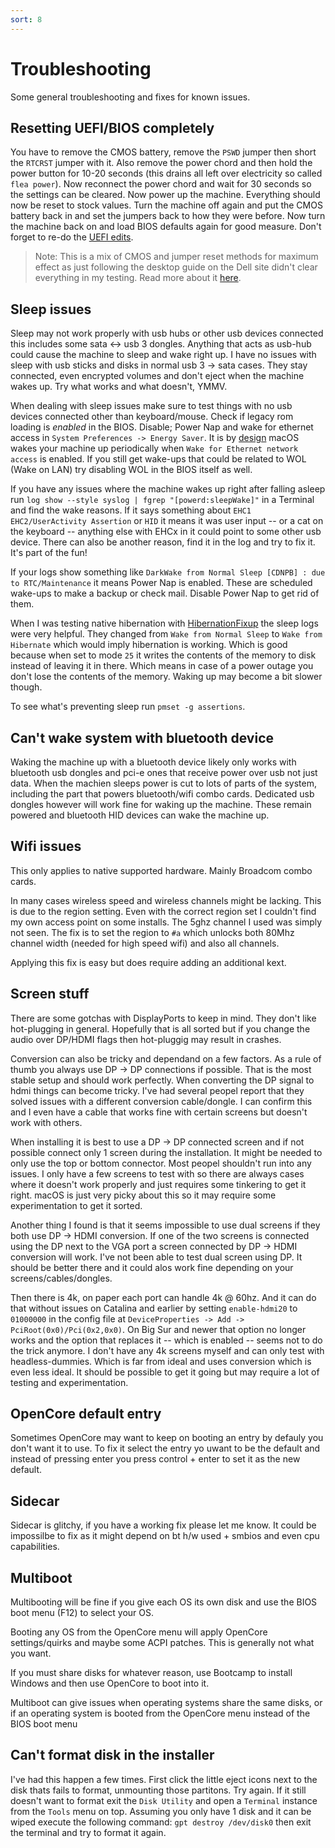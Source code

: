 ```yaml
---
sort: 8
---
```


# Troubleshooting
Some general troubleshooting and fixes for known issues.

## Resetting UEFI/BIOS completely
You have to remove the CMOS battery, remove the ```PSWD``` jumper then short the ```RTCRST``` jumper with it. Also remove the power chord and then hold the power button for 10-20 seconds (this drains all left over electricity so called ```flea power```). Now reconnect the power chord and wait for 30 seconds so the settings can be cleared. Now power up the machine. Everything should now be reset to stock values. Turn the machine off again and put the CMOS battery back in and set the jumpers back to how they were before. Now turn the machine back on and load BIOS defaults again for good measure. Don't forget to re-do the [UEFI edits](#disable-cfg-lock).

> Note: This is a mix of CMOS and jumper reset methods for maximum effect as just following the desktop guide on the Dell site didn't clear everything in my testing. Read more about it [here](https://www.dell.com/support/article/de-ch/sln284985/how-to-perform-a-bios-or-cmos-reset-and-or-clear-the-nvram-on-your-dell-system).

## Sleep issues
Sleep may not work properly with usb hubs or other usb devices connected this includes some sata <-> usb 3 dongles. Anything that acts as usb-hub could cause the machine to sleep and wake right up. I have no issues with sleep with usb sticks and disks in normal usb 3 -> sata cases. They stay connected, even encrypted volumes and don't eject when the machine wakes up. Try what works and what doesn't, YMMV.

When dealing with sleep issues make sure to test things with no usb devices connected other than keyboard/mouse. Check if legacy rom loading is *enabled* in the BIOS. Disable; Power Nap and wake for ethernet access in ```System Preferences -> Energy Saver```. It is by [design](https://support.apple.com/en-gb/HT201960) macOS wakes your machine up periodically when ```Wake for Ethernet network access``` is enabled. If you still get wake-ups that could be related to WOL (Wake on LAN) try disabling WOL in the BIOS itself as well.

If you have any issues where the machine wakes up right after falling asleep run ```log show --style syslog | fgrep "[powerd:sleepWake]"``` in a Terminal and find the wake reasons. If it says something about ```EHC1 EHC2/UserActivity Assertion``` or ```HID``` it means it was user input -- or a cat on the keyboard -- anything else with EHCx in it could point to some other usb device. There can also be another reason, find it in the log and try to fix it. It's part of the fun!

If your logs show something like ```DarkWake from Normal Sleep [CDNPB] : due to RTC/Maintenance``` it means Power Nap is enabled. These are scheduled wake-ups to make a backup or check mail. Disable Power Nap to get rid of them.

When I was testing native hibernation with [HibernationFixup](https://github.com/acidanthera/HibernationFixup) the sleep logs were very helpful. They changed from ```Wake from Normal Sleep``` to ```Wake from Hibernate``` which would imply hibernation is working. Which is good because when set to mode ```25``` it writes the contents of the memory to disk instead of leaving it in there. Which means in case of a power outage you don't lose the contents of the memory. Waking up may become a bit slower though.

To see what's preventing sleep run ```pmset -g assertions```.

## Can't wake system with bluetooth device
Waking the machine up with a bluetooth device likely only works with bluetooth usb dongles and pci-e ones that receive power over usb not just data. When the machien sleeps power is cut to lots of parts of the system, including the part that powers bluetooth/wifi combo cards. Dedicated usb dongles however will work fine for waking up the machine. These remain powered and bluetooth HID devices can wake the machine up.

## Wifi issues
This only applies to native supported hardware. Mainly Broadcom combo cards.

In many cases wireless speed and wireless channels might be lacking. This is due to the region setting. Even with the correct region set I couldn't find my own access point on some installs. The 5ghz channel I used was simply not seen. The fix is to set the region to ```#a``` which unlocks both 80Mhz channel width (needed for high speed wifi) and also all channels.

Applying this fix is easy but does require adding an additional kext.

## Screen stuff
There are some gotchas with DisplayPorts to keep in mind. They don't like hot-plugging in general. Hopefully that is all sorted but if you change the audio over DP/HDMI flags then hot-pluggig may result in crashes.

Conversion can also be tricky and dependand on a few factors. As a rule of thumb you always use DP -> DP connections if possible. That is the most stable setup and should work perfectly. When converting the DP signal to hdmi things can become tricky. I've had several peopel report that they solved issues with a different conversion cable/dongle. I can confirm this and I even have a cable that works fine with certain screens but doesn't work with others.

When installing it is best to use a DP -> DP connected screen and if not possible connect only 1 screen during the installation. It might be needed to only use the top or bottom connector. Most peopel shouldn't run into any issues. I only have a few screens to test with so there are always cases where it doesn't work properly and just requires some tinkering to get it right. macOS is just very picky about this so it may require some experimentation to get it sorted.

Another thing I found is that it seems impossible to use dual screens if they both use DP -> HDMI conversion. If one of the two screens is connected using the DP next to the VGA port a screen connected by DP -> HDMI conversion will work. I've not been able to test dual screen using DP. It should be better there and it could alos work fine depending on your screens/cables/dongles.

Then there is 4k, on paper each port can handle 4k @ 60hz. And it can do that without issues on Catalina and earlier by setting ```enable-hdmi20``` to ```01000000``` in the config file at ```DeviceProperties -> Add -> PciRoot(0x0)/Pci(0x2,0x0)```. On Big Sur and newer that option no longer works and the option that replaces it -- which is enabled -- seems not to do the trick anymore. I don't have any 4k screens myself and can only test with headless-dummies. Which is far from ideal and uses conversion which is even less ideal. It should be possible to get it going but may require a lot of testing and experimentation.

## OpenCore default entry
Sometimes OpenCore may want to keep on booting an entry by defauly you don't want it to use. To fix it select the entry yo uwant to be the default and instead of pressing enter you press control + enter to set it as the new default.

## Sidecar
Sidecar is glitchy, if you have a working fix please let me know. It could be impossilbe to fix as it might depend on bt h/w used + smbios and even cpu capabilities.

## Multiboot
Multibooting will be fine if you give each OS its own disk and use the BIOS boot menu (F12) to select your OS.

Booting any OS from the OpenCore menu will apply OpenCore settings/quirks and maybe some ACPI patches. This is generally not what you want.

If you must share disks for whatever reason, use Bootcamp to install Windows and then use OpenCore to boot into it.

Multiboot can give issues when operating systems share the same disks, or if an operating system is booted from the OpenCore menu instead of the BIOS boot menu

## Can't format disk in the installer
I've had this happen a few times. First click the little eject icons next to the disk thats fails to format, unmounting those partitons. Try again. If it still doesn't want to format exit the ```Disk Utility``` and open a ```Terminal``` instance from the ```Tools``` menu on top. Assuming you only have 1 disk and it can be wiped execute the following command: ```gpt destroy /dev/disk0``` then exit the terminal and try to format it again.
